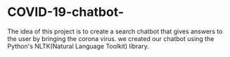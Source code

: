 # COVID-19-chatbot-
The idea of this project is to create a search chatbot that gives answers to the user by bringing the corona virus.
we created our chatbot using the Python's NLTK(Natural Language Toolkit) library.
